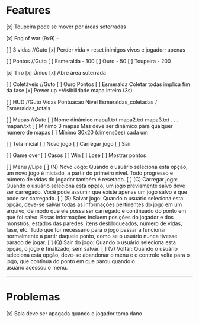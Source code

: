 # Features

[x] Toupeira pode se mover por áreas soterradas
	
[x] Fog of war (9x9) - 

[ ] 3 vidas //Guto
    [x] Perder vida = reset inimigos vivos e jogador; apenas

[ ] Pontos //Guto
    [ ] Esmeralda - 100
    [ ] Ouro - 50
    [ ] Toupeira - 200

[x] Tiro
    [x] Único
    [x] Abre área soterrada

[ ] Coletáveis //Guto
    [ ] Ouro
        Pontos
    [ ] Esmeralda
        Coletar todas implica fim da fase
    [x] Power up
        *Visibilidade mapa inteiro (3s)
        
[ ] HUD //Guto
    Vidas
    Pontuacao
    Nivel
    Esmeraldas_coletadas / Esmeraldas_totais
    
[ ] Mapas //Guto
    [ ] Nome dinâmico
        mapa1.txt
        mapa2.txt
        mapa3.txt
        .
        .
        .
        mapan.txt
    [ ] Mínimo 3 mapas
        Mas deve ser dinâmico para qualquer numero de mapas
    [ ] Mínimo 30x20 (dimensões) cada um
    
[ ] Tela inicial
    [ ] Novo jogo
    [ ] Carregar jogo
    [ ] Sair

[ ] Game over
    [ ] Casos
        [ ] Win
        [ ] Lose
    [ ] Mostrar pontos
    
[ ] Menu  //Lipe
    [ ] (N) Novo Jogo: Quando o usuário seleciona esta opção, um novo jogo é iniciado, a partir do
primeiro nível. Todo progresso e número de vidas do jogador também é resetado.
    [ ] (C) Carregar jogo: Quando o usuário seleciona esta opção, um jogo previamente salvo deve ser
carregado. Você pode assumir que existe apenas um jogo salvo e que pode ser carregado.
    [ ] (S) Salvar jogo: Quando o usuário seleciona esta opção, deve-se salvar todas as informações
pertinentes do jogo em um arquivo, de modo que ele possa ser carregado e continuado do ponto
em que foi salvo. Essas informações incluem posições do jogador e dos monstros, estados das
paredes, itens desbloqueados, número de vidas, fase, etc. Tudo que for necessário para o jogo
passar a funcionar normalmente a partir daquele ponto, como se o usuário nunca tivesse parado de
jogar.
    [ ] (Q) Sair do jogo: Quando o usuário seleciona esta opção, o jogo é finalizado, sem salvar.
    [ ] (V) Voltar: Quando o usuário seleciona esta opção, deve-se abandonar o menu e o controle volta
para o jogo, que continua do ponto em que parou quando o usuário acessou o menu.

---

# Problemas

[x] Bala deve ser apagada quando o jogador toma dano
